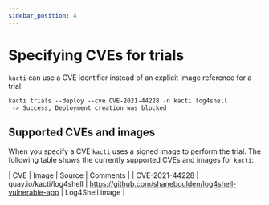 ```yaml
---
sidebar_position: 4
---
```


# Specifying CVEs for trials
`kacti` can use a CVE identifier instead of an explicit image reference for a trial:
```
kacti trials --deploy --cve CVE-2021-44228 -n kacti log4shell
 -> Success, Deployment creation was blocked
```

## Supported CVEs and images
When you specify a CVE `kacti` uses a signed image to perform the trial. The following table shows the currently supported CVEs and images for `kacti`:

| CVE | Image | Source | Comments |
| CVE-2021-44228 | quay.io/kacti/log4shell | https://github.com/shaneboulden/log4shell-vulnerable-app | Log4Shell image |

